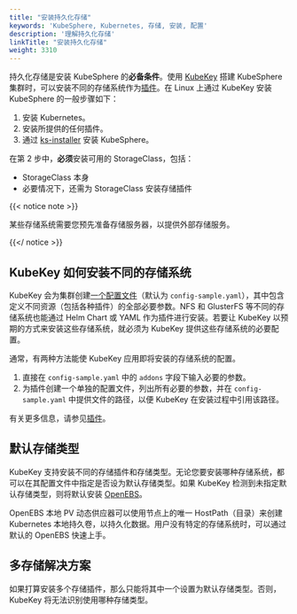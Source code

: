 ```yaml
---
title: "安装持久化存储"
keywords: 'KubeSphere, Kubernetes, 存储, 安装, 配置'
description: '理解持久化存储'
linkTitle: "安装持久化存储"
weight: 3310
---
```


持久化存储是安装 KubeSphere 的**必备条件**。使用 [KubeKey](../../../installing-on-linux/introduction/kubekey/) 搭建 KubeSphere 集群时，可以安装不同的存储系统作为[插件](https://github.com/kubesphere/kubekey/blob/v1.0.0/docs/addons.md)。在 Linux 上通过 KubeKey 安装 KubeSphere 的一般步骤如下：

1. 安装 Kubernetes。
2. 安装所提供的任何插件。
3. 通过 [ks-installer](https://github.com/kubesphere/ks-installer) 安装 KubeSphere。

在第 2 步中，**必须**安装可用的 StorageClass，包括：

- StorageClass 本身
- 必要情况下，还需为 StorageClass 安装存储插件

{{< notice note >}}

某些存储系统需要您预先准备存储服务器，以提供外部存储服务。

{{</ notice >}} 

## KubeKey 如何安装不同的存储系统

KubeKey 会为集群创建[一个配置文件](../../../installing-on-linux/introduction/multioverview/#2-编辑配置文件)（默认为 `config-sample.yaml`），其中包含定义不同资源（包括各种插件）的全部必要参数。NFS 和 GlusterFS 等不同的存储系统也能通过 Helm Chart 或 YAML 作为插件进行安装。若要让 KubeKey 以预期的方式来安装这些存储系统，就必须为 KubeKey 提供这些存储系统的必要配置。

通常，有两种方法能使 KubeKey 应用即将安装的存储系统的配置。

1. 直接在 `config-sample.yaml` 中的 `addons` 字段下输入必要的参数。
2. 为插件创建一个单独的配置文件，列出所有必要的参数，并在 `config-sample.yaml` 中提供文件的路径，以便 KubeKey 在安装过程中引用该路径。

有关更多信息，请参见[插件](https://github.com/kubesphere/kubekey/blob/v1.0.0/docs/addons.md)。

## 默认存储类型

KubeKey 支持安装不同的存储插件和存储类型。无论您要安装哪种存储系统，都可以在其配置文件中指定是否设为默认存储类型。如果 KubeKey 检测到未指定默认存储类型，则将默认安装 [OpenEBS](https://github.com/openebs/openebs)。

OpenEBS 本地 PV 动态供应器可以使用节点上的唯一 HostPath（目录）来创建 Kubernetes 本地持久卷，以持久化数据。用户没有特定的存储系统时，可以通过默认的 OpenEBS 快速上手。

## 多存储解决方案

如果打算安装多个存储插件，那么只能将其中一个设置为默认存储类型。否则，KubeKey 将无法识别使用哪种存储类型。